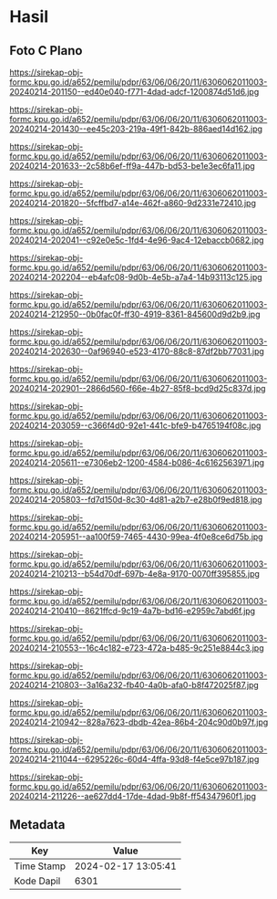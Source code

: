 # Hasil

## Foto C Plano

https://sirekap-obj-formc.kpu.go.id/a652/pemilu/pdpr/63/06/06/20/11/6306062011003-20240214-201150--ed40e040-f771-4dad-adcf-1200874d51d6.jpg

https://sirekap-obj-formc.kpu.go.id/a652/pemilu/pdpr/63/06/06/20/11/6306062011003-20240214-201430--ee45c203-219a-49f1-842b-886aed14d162.jpg

https://sirekap-obj-formc.kpu.go.id/a652/pemilu/pdpr/63/06/06/20/11/6306062011003-20240214-201633--2c58b6ef-ff9a-447b-bd53-be1e3ec6fa11.jpg

https://sirekap-obj-formc.kpu.go.id/a652/pemilu/pdpr/63/06/06/20/11/6306062011003-20240214-201820--5fcffbd7-a14e-462f-a860-9d2331e72410.jpg

https://sirekap-obj-formc.kpu.go.id/a652/pemilu/pdpr/63/06/06/20/11/6306062011003-20240214-202041--c92e0e5c-1fd4-4e96-9ac4-12ebaccb0682.jpg

https://sirekap-obj-formc.kpu.go.id/a652/pemilu/pdpr/63/06/06/20/11/6306062011003-20240214-202204--eb4afc08-9d0b-4e5b-a7a4-14b93113c125.jpg

https://sirekap-obj-formc.kpu.go.id/a652/pemilu/pdpr/63/06/06/20/11/6306062011003-20240214-212950--0b0fac0f-ff30-4919-8361-845600d9d2b9.jpg

https://sirekap-obj-formc.kpu.go.id/a652/pemilu/pdpr/63/06/06/20/11/6306062011003-20240214-202630--0af96940-e523-4170-88c8-87df2bb77031.jpg

https://sirekap-obj-formc.kpu.go.id/a652/pemilu/pdpr/63/06/06/20/11/6306062011003-20240214-202901--2866d560-f66e-4b27-85f8-bcd9d25c837d.jpg

https://sirekap-obj-formc.kpu.go.id/a652/pemilu/pdpr/63/06/06/20/11/6306062011003-20240214-203059--c366f4d0-92e1-441c-bfe9-b4765194f08c.jpg

https://sirekap-obj-formc.kpu.go.id/a652/pemilu/pdpr/63/06/06/20/11/6306062011003-20240214-205611--e7306eb2-1200-4584-b086-4c6162563971.jpg

https://sirekap-obj-formc.kpu.go.id/a652/pemilu/pdpr/63/06/06/20/11/6306062011003-20240214-205803--fd7d150d-8c30-4d81-a2b7-e28b0f9ed818.jpg

https://sirekap-obj-formc.kpu.go.id/a652/pemilu/pdpr/63/06/06/20/11/6306062011003-20240214-205951--aa100f59-7465-4430-99ea-4f0e8ce6d75b.jpg

https://sirekap-obj-formc.kpu.go.id/a652/pemilu/pdpr/63/06/06/20/11/6306062011003-20240214-210213--b54d70df-697b-4e8a-9170-0070ff395855.jpg

https://sirekap-obj-formc.kpu.go.id/a652/pemilu/pdpr/63/06/06/20/11/6306062011003-20240214-210410--8621ffcd-9c19-4a7b-bd16-e2959c7abd6f.jpg

https://sirekap-obj-formc.kpu.go.id/a652/pemilu/pdpr/63/06/06/20/11/6306062011003-20240214-210553--16c4c182-e723-472a-b485-9c251e8844c3.jpg

https://sirekap-obj-formc.kpu.go.id/a652/pemilu/pdpr/63/06/06/20/11/6306062011003-20240214-210803--3a16a232-fb40-4a0b-afa0-b8f472025f87.jpg

https://sirekap-obj-formc.kpu.go.id/a652/pemilu/pdpr/63/06/06/20/11/6306062011003-20240214-210942--828a7623-dbdb-42ea-86b4-204c90d0b97f.jpg

https://sirekap-obj-formc.kpu.go.id/a652/pemilu/pdpr/63/06/06/20/11/6306062011003-20240214-211044--6295226c-60d4-4ffa-93d8-f4e5ce97b187.jpg

https://sirekap-obj-formc.kpu.go.id/a652/pemilu/pdpr/63/06/06/20/11/6306062011003-20240214-211226--ae627dd4-17de-4dad-9b8f-ff54347960f1.jpg


## Metadata

| Key        | Value               |
| ---------- | ------------------- |
| Time Stamp | 2024-02-17 13:05:41 |
| Kode Dapil | 6301                |




